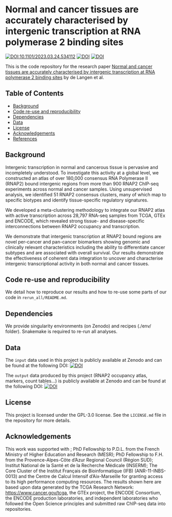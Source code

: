 # Normal and cancer tissues are accurately characterised by intergenic transcription at RNA polymerase 2 binding sites

[![DOI:10.1101/2023.03.24.534112](http://img.shields.io/badge/DOI-bioRxiv/2023.03.24.534112-B31B1B.svg)](https://doi.org/10.1101/2023.03.24.534112)
[![DOI](https://zenodo.org/badge/DOI/10.5281/zenodo.7740073.svg)](https://doi.org/10.5281/zenodo.7740073) 
[![DOI](https://zenodo.org/badge/DOI/10.5281/zenodo.7785393.svg)](https://doi.org/10.5281/zenodo.7785393)



This is the code repository for the research paper [Normal and cancer tissues are accurately characterised by intergenic transcription at RNA polymerase 2 binding sites](https://doi.org/10.1101/2023.03.24.534112) by de Langen et al. 

## Table of Contents

- [Background](#background)
- [Code re-use and reproducibility](#code-re-use-and-reproducibility)
- [Dependencies](#dependencies)
- [Data](#data)
- [License](#license)
- [Acknowledgements](#acknowledgements)
- [References](#references)

## Background

Intergenic transcription in normal and cancerous tissue is pervasive and incompletely understood. To investigate this activity at a global level, we constructed an atlas of over 180,000 consensus RNA Polymerase II (RNAP2) bound intergenic regions from more than 900 RNAP2 ChIP-seq experiments across normal and cancer samples. Using unsupervised analysis, we identified 51 RNAP2 consensus clusters, many of which map to specific biotypes and identify tissue-specific regulatory signatures. 

We developed a meta-clustering methodology to integrate our RNAP2 atlas with active transcription across 28,797 RNA-seq samples from TCGA, GTEx and ENCODE, which revealed strong tissue- and disease-specific interconnections between RNAP2 occupancy and transcription. 

We demonstrate that intergenic transcription at RNAP2 bound regions are novel per-cancer and pan-cancer biomarkers showing genomic and clinically relevant characteristics including the ability to differentiate cancer subtypes and are associated with overall survival. Our results demonstrate the effectiveness of coherent data integration to uncover and characterise intergenic transcriptional activity in both normal and cancer tissues. 

## Code re-use and reproducibility
We detail how to reproduce our results and how to re-use some parts of our code in `rerun_all/README.md`.


## Dependencies
We provide singularity environments (on Zenodo) and recipes (./env/ folder). Snakemake is required to re-run all analyses.


## Data
The `input` data used in this project is publicly available at Zenodo and can be found at the following DOI: 
[![DOI](https://zenodo.org/badge/DOI/10.5281/zenodo.7785393.svg)](https://doi.org/10.5281/zenodo.7785393)

The `output` data produced by this project (RNAP2 occupancy atlas, markers, count tables...) is publicly available at Zenodo and can be found at the following DOI:
[![DOI](https://zenodo.org/badge/DOI/10.5281/zenodo.7740073.svg)](https://doi.org/10.5281/zenodo.7740073)


## License

This project is licensed under the GPL-3.0 license. See the `LICENSE.md` file in the repository for more details.

## Acknowledgements

This work was supported with ; PhD Fellowship to P.D.L. from the French Ministry of Higher Education and Research (MESR); PhD Fellowship to F.H. from the Provence-Alpes-Côte d’Azur Regional Council (Région SUD); Institut National de la Santé et de la Recherche Médicale (INSERM); The Core Cluster of the Institut Français de Bioinformatique (IFB) (ANR-11-INBS-0013) and the Centre de Calcul Intensif d’Aix-Marseille for granting access to its high performance computing resources. The results shown here are based upon data generated by the TCGA Research Network: https://www.cancer.gov/tcga, the GTEx project, the ENCODE Consortium, the ENCODE production laboratories, and independent laboratories who followed the Open Science principles and submitted raw ChIP-seq data into repositories.
